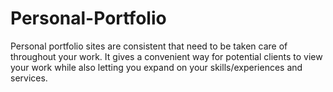 # Personal-Portfolio

Personal portfolio sites are consistent that need to be taken care of throughout your work. It gives a convenient way for potential clients to view your work while also letting you expand on your skills/experiences and services. 
